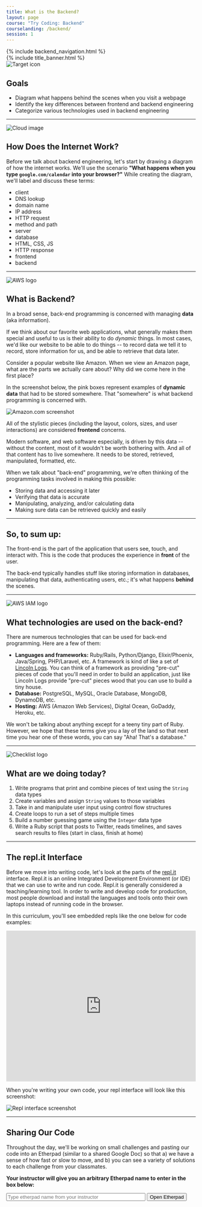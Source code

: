 ```yaml
---
title: What is the Backend?
layout: page
course: "Try Coding: Backend"
courselanding: /backend/
session: 1
---
```


<div id="wrapper">
  {% include backend_navigation.html %}
  <div id="content-container">
    {% include title_banner.html %}
    <section>
      <img class="section-image" src="{{ site.url }}/assets/images/goals.svg" alt="Target icon">
      <h2 class="section-header">Goals</h2>
      <ul>
        <li>Diagram what happens behind the scenes when you visit a webpage</li>
        <li>Identify the key differences between frontend and backend engineering</li>
        <li>Categorize various technologies used in backend engineering</li>
      </ul>
    </section>
    <hr>
    <section>
      <img class="section-image" src="{{ site.url }}/assets/images/internet.png" alt="Cloud image">
      <h2 class="section-header">How Does the Internet Work?</h2>
      <p>Before we talk about backend engineering, let's start by drawing a diagram of how the internet works. We'll use the scenario <b>"What happens when you type <code>google.com/calendar</code> into your browser?"</b> While creating the diagram, we'll label and discuss these terms:</p>
      <ul>
        <li>client</li>
        <li>DNS lookup</li>
        <li>domain name</li>
        <li>IP address</li>
        <li>HTTP request</li>
        <li>method and path</li>
        <li>server</li>
        <li>database</li>
        <li>HTML, CSS, JS</li>
        <li>HTTP response</li>
        <li>frontend</li>
        <li>backend</li>
      </ul>
    </section>
    <hr />
    <section>
      <img class="section-image" src="{{ site.url }}/assets/images/backend.png" alt="AWS logo">
      <h2 class="section-header">What is Backend?</h2>
      <p>In a broad sense, back-end programming is concerned with managing ​<b>data</b>​ (aka information).</p> 
      <p>If we think about our favorite web applications, what generally makes them special and useful to us is their ability to do <i>dynamic</i> things. In most cases, we'd like our website to be able to ​do things -- to record data we tell it to record, store information for us, and be able to retrieve that data later.</p>
      <p>Consider a popular website like Amazon. When we view an Amazon page, what are the parts we actually care about? Why did we come here in the first place?</p>
      <p>In the screenshot below, the pink boxes represent examples of <b>dynamic data</b> that had to be stored somewhere. That "somewhere" is what backend programming is concerned with.</p>
      <img src="{{ site.url }}/assets/images/amazon.png" alt="Amazon.com screenshot">
      <p>All of the stylistic pieces (including the layout, colors, sizes, and user interactions) are considered <b>frontend</b> concerns.</p>
      <p>Modern software, and web software especially, is driven by this data -- without the content, most of it wouldn't be worth bothering with. And all of that content has to live somewhere. It needs to be stored, retrieved, manipulated, formatted, etc.</p>
      <p>When we talk about "back-end" programming, we're often thinking of the programming tasks involved in making this possible:</p>
      <ul>
        <li>Storing data and accessing it later</li>
        <li>Verifying that data is accurate</li>
        <li>Manipulating, analyzing, and/or calculating data</li>
        <li>Making sure data can be retrieved quickly and easily</li>
      </ul>
      <hr>
      <h2>So, to sum up:</h2>
      <p>The <span class="vocab">front-end</span> is the part of the application that users see, touch, and interact with. This is the code that produces the experience in <b>front</b> of the user.</p> 
      <p>The <span class="vocab">back-end</span> typically handles stuff like storing information in databases, manipulating that data, authenticating users, etc.; it's what happens <b>behind</b> the scenes.</p>
    </section>
    <hr />
    <section>
      <img class="section-image" src="{{ site.url }}/assets/images/functions.svg" alt="AWS IAM logo">
      <h2 class="section-header">What technologies are used on the back-end?</h2>
      <p>There are numerous technologies that can be used for back-end programming. Here are a few of them:</p>
      <ul>
        <li><b>Languages and frameworks:</b> Ruby/Rails, Python/Django, Elixir/Phoenix, Java/Spring, PHP/Laravel, etc. A framework is kind of like a set of <a target="blank" href="https://www.google.com/search?q=lincoln+logs&source=lnms&tbm=isch&sa=X&ved=0ahUKEwiLg-valJ_lAhVeGTQIHWh1BmkQ_AUIEygC&biw=1440&bih=766">Lincoln Logs</a>. You can think of a framework as providing "pre-cut" pieces of code that you'll need in order to build an application, just like Lincoln Logs provide "pre-cut" pieces wood that you can use to build a tiny house.</li>
        <li><b>Database:</b> PostgreSQL, MySQL, Oracle Database, MongoDB, DynamoDB, etc.</li>
        <li><b>Hosting:</b> AWS (Amazon Web Services), Digital Ocean, GoDaddy, Heroku, etc.</li>
      </ul>
      <p>We won't be talking about anything except for a teeny tiny part of Ruby. However, we hope that these terms give you a lay of the land so that next time you hear one of these words, you can say "Aha! That's a database."</p>
    </section>
    <hr />
    <section>
      <img class="section-image" src="{{ site.url }}/assets/images/logistics.svg" alt="Checklist logo">
      <h2 class="section-header">What are we doing today?</h2>
      <ol>
        <li>Write programs that print and combine pieces of text using the <code>String</code> data types</li>
        <li>Create variables and assign <code>String</code> values to those variables</li>
        <li>Take in and manipulate user input using control flow structures</li>
        <li>Create loops to run a set of steps multiple times</li>
        <li>Build a number guessing game using the <code>Integer</code> data type</li>
        <li>Write a Ruby script that posts to Twitter, reads timelines, and saves search results to files (start in class, finish at home)</li>
      </ol>
    </section>
    <hr />
    <section> 
      <h2 class="section-header">The repl.it Interface</h2>
      <p>Before we move into writing code, let's look at the parts of the <a href="http://repl.it" target="blank">repl.it</a> interface. Repl.it is an online <span class="vocab">Integrated Development Environment</span> (or IDE) that we can use to write and run code. Repl.it is generally considered a teaching/learning tool. In order to write and develop code for production, most people download and install the languages and tools onto their own laptops instead of running code in the browser.</p>
      <p> In this curriculum, you'll see embedded repls like the one below for code examples:</p>
      <iframe height="400px" width="100%" src="https://repl.it/@turingtrycoding/replexample?lite=true" scrolling="no" frameborder="no" allowtransparency="true" allowfullscreen="true" sandbox="allow-forms allow-pointer-lock allow-popups allow-same-origin allow-scripts allow-modals"></iframe>
      <p>When you're writing your own code, your repl interface will look like this screenshot:</p>
      <img src="{{ site.url }}/assets/images/repl.png" alt="Repl interface screenshot">
    </section>
    <hr />
    <section>
      <h2 class="section-header">Sharing Our Code</h2>
      <p>Throughout the day, we'll be working on small challenges and pasting our code into an Etherpad (similar to a shared Google Doc) so that a) we have a sense of how fast or slow to move, and b) you can see a variety of solutions to each challenge from your classmates.</p>
      <p><b>Your instructor will give you an arbitrary Etherpad name to enter in the box below:</b></p>
      <input style="width: 370px" type="text" id="etherpadurl" placeholder="Type etherpad name from your instructor">
      <button id="etherpadbutton">Open Etherpad</button>
    </section>
  </div>
</div>
<script
src="https://code.jquery.com/jquery-3.2.1.min.js"
integrity="sha256-hwg4gsxgFZhOsEEamdOYGBf13FyQuiTwlAQgxVSNgt4="
crossorigin="anonymous"></script>
<script>
  var openEtherpadButton = document.querySelector('#etherpadbutton');
  openEtherpadButton.addEventListener('click', function(){
    var etherpadName = document.querySelector('#etherpadurl').value
    document.querySelector('#etherpadurl').value = ""
    var win = window.open(`http://etherpad.net/p/${etherpadName}`, '_blank');
    win.focus();
  })
</script>
